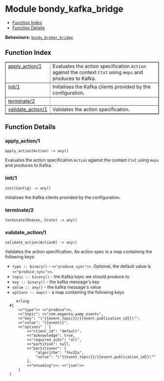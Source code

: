 

# Module bondy_kafka_bridge #
* [Function Index](#index)
* [Function Details](#functions)

__Behaviours:__ [`bondy_broker_bridge`](bondy_broker_bridge.md).

<a name="index"></a>

## Function Index ##


<table width="100%" border="1" cellspacing="0" cellpadding="2" summary="function index"><tr><td valign="top"><a href="#apply_action-1">apply_action/1</a></td><td>Evaluates the action specification <code>Action</code> against the context
<code>Ctxt</code> using <code>mops</code> and produces to Kafka.</td></tr><tr><td valign="top"><a href="#init-1">init/1</a></td><td>Initialises the Kafka clients provided by the configuration.</td></tr><tr><td valign="top"><a href="#terminate-2">terminate/2</a></td><td></td></tr><tr><td valign="top"><a href="#validate_action-1">validate_action/1</a></td><td>Validates the action specification.</td></tr></table>


<a name="functions"></a>

## Function Details ##

<a name="apply_action-1"></a>

### apply_action/1 ###

`apply_action(Action) -> any()`

Evaluates the action specification `Action` against the context
`Ctxt` using `mops` and produces to Kafka.

<a name="init-1"></a>

### init/1 ###

`init(Config) -> any()`

Initialises the Kafka clients provided by the configuration.

<a name="terminate-2"></a>

### terminate/2 ###

`terminate(Reason, State) -> any()`

<a name="validate_action-1"></a>

### validate_action/1 ###

`validate_action(Action0) -> any()`

Validates the action specification.
An action spec is a map containing the following keys:

* `type :: binary()` - `<<"produce_sync">>`. Optional, the default value is `<<"produce_sync">>`.
* `topic :: binary()` - the Kafka topic we should produce to.
* `key :: binary()` - the kafka message's key
* `value :: any()` - the kafka message's value
* `options :: map()` - a map containing the following keys

```
     erlang
  #{
      <<"type">> <<"produce">>,
      <<"topic": <<"com.magenta.wamp_events",
      <<"key": "\"{{event.topic}}/{{event.publication_id}}\"",
      <<"value": "{{event}}",
      <<"options" : {
          <<"client_id": "default",
          <<"acknowledge": true,
          <<"required_acks": "all",
          <<"partition": null,
          <<"partitioner": {
              "algorithm": "fnv32a",
              "value": "\"{{event.topic}}/{{event.publication_id}}\""
          },
          <<"encoding">>: <<"json">>
      }
  }
```

